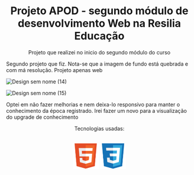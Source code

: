 <h1 align="center"> Projeto APOD - segundo módulo de desenvolvimento Web na Resilia Educação </h1>

<p align="center"> Projeto que realizei no inicio do segundo módulo do curso</p>


<p> Segundo projeto que fiz. Nota-se que a imagem de fundo está quebrada e com má resolução. Projeto apenas web</p>


![Design sem nome (14)](https://user-images.githubusercontent.com/96242187/176981759-6c879101-b30a-47a8-a9d0-58613a2ef57c.png)

![Design sem nome (15)](https://user-images.githubusercontent.com/96242187/176981853-7d97af09-2d10-48e0-8aa1-bad0ef6ec270.png)

<p> Optei em não fazer melhorias e nem deixa-lo responsivo para manter o conhecimento da época registrado. Irei fazer um novo para a visualização do upgrade de conhecimento</p>
<div align="center">
<p>Tecnologias usadas:</p>
<br>
  <img align="center" alt="Lu-HTML" height="70" width="70" src="https://raw.githubusercontent.com/devicons/devicon/master/icons/html5/html5-original.svg">
  <img align="center" alt="Lu-CSS" height="70" width="70" src="https://raw.githubusercontent.com/devicons/devicon/master/icons/css3/css3-original.svg">
</div
